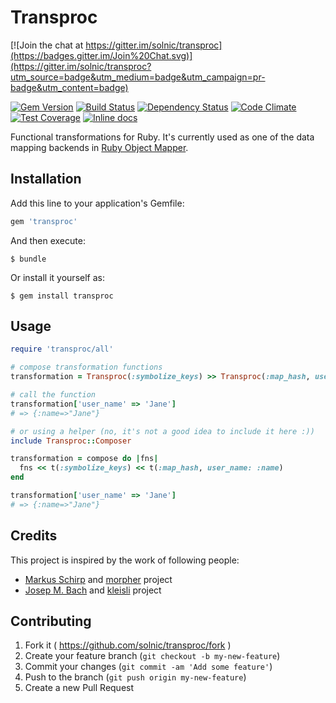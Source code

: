 [gem]: https://rubygems.org/gems/transproc
[travis]: https://travis-ci.org/solnic/transproc
[gemnasium]: https://gemnasium.com/solnic/transproc
[codeclimate]: https://codeclimate.com/github/solnic/transproc
[coveralls]: https://coveralls.io/r/solnic/transproc
[inchpages]: http://inch-ci.org/github/solnic/transproc

# Transproc

[![Join the chat at https://gitter.im/solnic/transproc](https://badges.gitter.im/Join%20Chat.svg)](https://gitter.im/solnic/transproc?utm_source=badge&utm_medium=badge&utm_campaign=pr-badge&utm_content=badge)

[![Gem Version](https://badge.fury.io/rb/transproc.svg)][gem]
[![Build Status](https://travis-ci.org/solnic/transproc.svg?branch=master)][travis]
[![Dependency Status](https://gemnasium.com/solnic/transproc.png)][gemnasium]
[![Code Climate](https://codeclimate.com/github/solnic/transproc/badges/gpa.svg)][codeclimate]
[![Test Coverage](https://codeclimate.com/github/solnic/transproc/badges/coverage.svg)][codeclimate]
[![Inline docs](http://inch-ci.org/github/solnic/transproc.svg?branch=master)][inchpages]

Functional transformations for Ruby. It's currently used as one of the data
mapping backends in [Ruby Object Mapper](http://rom-rb.org).

## Installation

Add this line to your application's Gemfile:

```ruby
gem 'transproc'
```

And then execute:

    $ bundle

Or install it yourself as:

    $ gem install transproc

## Usage

``` ruby
require 'transproc/all'

# compose transformation functions
transformation = Transproc(:symbolize_keys) >> Transproc(:map_hash, user_name: :name)

# call the function
transformation['user_name' => 'Jane']
# => {:name=>"Jane"}

# or using a helper (no, it's not a good idea to include it here :))
include Transproc::Composer

transformation = compose do |fns|
  fns << t(:symbolize_keys) << t(:map_hash, user_name: :name)
end

transformation['user_name' => 'Jane']
# => {:name=>"Jane"}
```

## Credits

This project is inspired by the work of following people:

* [Markus Schirp](https://github.com/mbj) and [morpher](https://github.com/mbj/morpher) project
* [Josep M. Bach](https://github.com/txus) and [kleisli](https://github.com/txus/kleisli) project

## Contributing

1. Fork it ( https://github.com/solnic/transproc/fork )
2. Create your feature branch (`git checkout -b my-new-feature`)
3. Commit your changes (`git commit -am 'Add some feature'`)
4. Push to the branch (`git push origin my-new-feature`)
5. Create a new Pull Request
